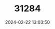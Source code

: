 ---
title: "31284"
category: "Liriodendron chinense"
draft: false
date: 2024-02-22 13:03:50
languages:
  English: ["Chinese Whitewood", "Chinese Tulip Tree"]
  Chinese: ["Ezhangqiu"]
---